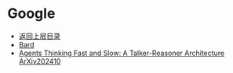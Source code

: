 # Google

* [返回上层目录](../industry-application.md)
* [Bard](Bard/bard.md)
* [Agents Thinking Fast and Slow: A Talker-Reasoner Architecture ArXiv202410](multimodal-large-model/industry-application/google/talker-reasoner-architecture/talker-reasoner-architecture.md)

